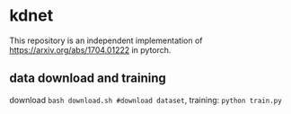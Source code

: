 # kdnet

This repository is an independent implementation of https://arxiv.org/abs/1704.01222 in pytorch.

## data download and training

download `bash download.sh #download dataset`, training: `python train.py`


